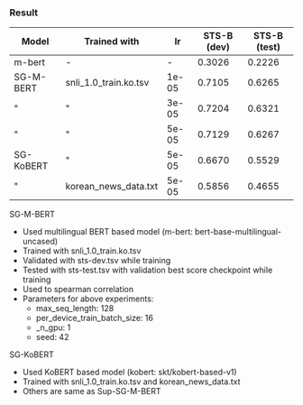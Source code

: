 ### Result

| Model     | Trained with          | lr    | STS-B (dev) | STS-B (test) |
|-----------|-----------------------|-------|-------------|--------------|
| m-bert    | -                     | -     | 0.3026      | 0.2226       |
| SG-M-BERT | snli_1.0_train.ko.tsv | 1e-05 | 0.7105      | 0.6265       |
| "         | "                     | 3e-05 | 0.7204      | 0.6321       |
| "         | "                     | 5e-05 | 0.7129      | 0.6267       |
| SG-KoBERT | "                     | 5e-05 | 0.6670      | 0.5529       |
| "         | korean_news_data.txt  | 5e-05 | 0.5856      | 0.4655       |

SG-M-BERT

* Used multilingual BERT based model (m-bert: bert-base-multilingual-uncased)
* Trained with snli_1.0_train.ko.tsv
* Validated with sts-dev.tsv while training
* Tested with sts-test.tsv with validation best score checkpoint while training
* Used to spearman correlation
* Parameters for above experiments:
    * max_seq_length: 128
    * per_device_train_batch_size: 16
    * _n_gpu: 1
    * seed: 42

SG-KoBERT

* Used KoBERT based model (kobert: skt/kobert-based-v1)
* Trained with snli_1.0_train.ko.tsv and korean_news_data.txt
* Others are same as Sup-SG-M-BERT
